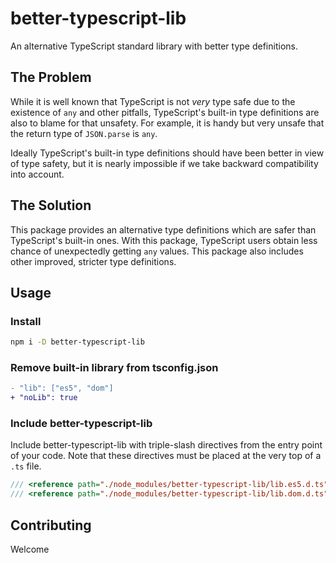 # better-typescript-lib

An alternative TypeScript standard library with better type definitions.

## The Problem

While it is well known that TypeScript is not _very_ type safe due to the existence of `any` and other pitfalls, TypeScript's built-in type definitions are also to blame for that unsafety. For example, it is handy but very unsafe that the return type of `JSON.parse` is `any`.

Ideally TypeScript's built-in type definitions should have been better in view of type safety, but it is nearly impossible if we take backward compatibility into account.

## The Solution

This package provides an alternative type definitions which are safer than TypeScript's built-in ones. With this package, TypeScript users obtain less chance of unexpectedly getting `any` values. This package also includes other improved, stricter type definitions.

## Usage

### Install

```sh
npm i -D better-typescript-lib
```

### Remove built-in library from tsconfig.json

```diff
- "lib": ["es5", "dom"]
+ "noLib": true
```

### Include better-typescript-lib

Include better-typescript-lib with triple-slash directives from the entry point of your code. Note that these directives must be placed at the very top of a `.ts` file.

```ts
/// <reference path="./node_modules/better-typescript-lib/lib.es5.d.ts" />
/// <reference path="./node_modules/better-typescript-lib/lib.dom.d.ts" />
```

## Contributing

Welcome
